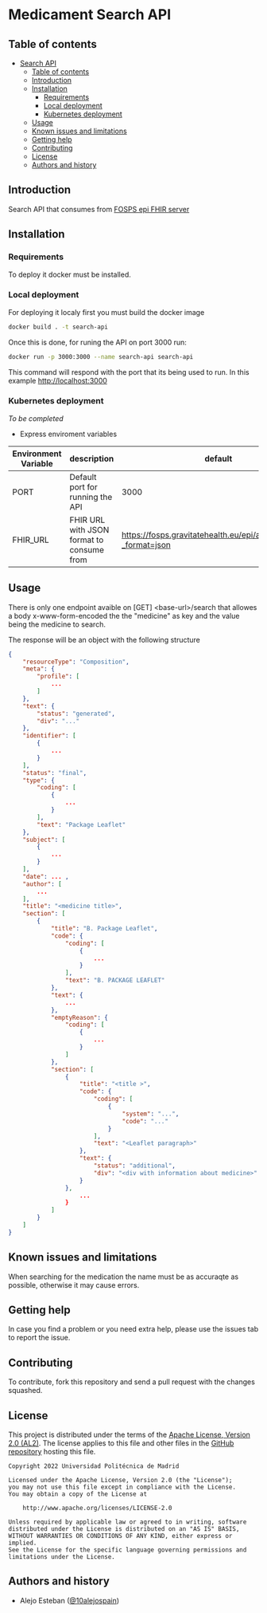 Medicament Search API
=================================================

Table of contents
-----------------
- [Search API](#search-api)
  - [Table of contents](#table-of-contents)
  - [Introduction](#introduction)
  - [Installation](#installation)
    - [Requirements](#requirements)
    - [Local deployment](#local-deployment)
    - [Kubernetes deployment](#kubernetes-deployment)
  - [Usage](#usage)
  - [Known issues and limitations](#known-issues-and-limitations)
  - [Getting help](#getting-help)
  - [Contributing](#contributing)
  - [License](#license)
  - [Authors and history](#authors-and-history)

Introduction
------------
Search API that consumes from [FOSPS epi FHIR server](https://fosps.gravitatehealth.eu/epi/api/fhir/Bundle) 

Installation
------------
### Requirements
To deploy it docker must be installed.

### Local deployment
For deploying it localy first you must build the docker image

```bash
docker build . -t search-api
```
Once this is done, for runing the API on port 3000 run:

```bash
docker run -p 3000:3000 --name search-api search-api
```
This command will respond with the port that its being used to run. In this example [http://localhost:3000](http://localhost:3000)


### Kubernetes deployment

_To be completed_


- Express enviroment variables

| Environment Variable | description                                   | default                         |
|----------------------|-----------------------------------------------|---------------------------------|
| PORT                 | Default port for running the API              | 3000                            |
| FHIR_URL             | FHIR URL with JSON format to consume from     | https://fosps.gravitatehealth.eu/epi/api/fhir/Bundle?_format=json



Usage
-----
There is only one endpoint avaible on [GET] \<base-url>/search that allowes a body x-www-form-encoded the the "medicine" as key and the value being the medicine to search.

The response will be an object with the following structure

```JSON
{
    "resourceType": "Composition",
    "meta": {
        "profile": [
            ...
        ]
    },
    "text": {
        "status": "generated",
        "div": "..."
    },
    "identifier": [
        {
            ...
        }
    ],
    "status": "final",
    "type": {
        "coding": [
            {
                ...
            }
        ],
        "text": "Package Leaflet"
    },
    "subject": [
        {
            ...
        }
    ],
    "date": ... ,
    "author": [
        ...
    ],
    "title": "<medicine title>",
    "section": [
        {
            "title": "B. Package Leaflet",
            "code": {
                "coding": [
                    {
                        ...
                    }
                ],
                "text": "B. PACKAGE LEAFLET"
            },
            "text": {
                ...
            },
            "emptyReason": {
                "coding": [
                    {
                        ...
                    }
                ]
            },
            "section": [
                {
                    "title": "<title >",
                    "code": {
                        "coding": [
                            {
                                "system": "...",
                                "code": "..."
                            }
                        ],
                        "text": "<Leaflet paragraph>"
                    },
                    "text": {
                        "status": "additional",
                        "div": "<div with information about medicine>"
                    }
                },
                    ...
                }
            ]
        }
    ]
}
```


Known issues and limitations
----------------------------

When searching for the medication the name must be as accuraqte as possible, otherwise it may cause errors.


Getting help
------------
In case you find a problem or you need extra help, please use the issues tab to report the issue.

Contributing
------------
To contribute, fork this repository and send a pull request with the changes squashed.

License
------------

This project is distributed under the terms of the [Apache License, Version 2.0 (AL2)](https://www.apache.org/licenses/LICENSE-2.0). The license applies to this file and other files in the [GitHub repository](https://github.com/Gravitate-Health/keycloak) hosting this file.
```
Copyright 2022 Universidad Politécnica de Madrid

Licensed under the Apache License, Version 2.0 (the "License");
you may not use this file except in compliance with the License.
You may obtain a copy of the License at

    http://www.apache.org/licenses/LICENSE-2.0

Unless required by applicable law or agreed to in writing, software
distributed under the License is distributed on an "AS IS" BASIS,
WITHOUT WARRANTIES OR CONDITIONS OF ANY KIND, either express or implied.
See the License for the specific language governing permissions and
limitations under the License.
```

Authors and history
---------------------------
- Alejo Esteban ([@10alejospain](https://github.com/10alejospain))

